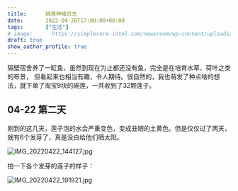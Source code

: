 ```yaml
---
title:      碗莲种植日志
date:       2022-04-20T17:00:00+08:00
tags:       ["生活"]
# image:      https://simplecore.intel.com/newsroom/wp-content/uploads/sites/11/2020/12/oneapi-2x1-1.jpg
draft: true
show_author_profile: true
---
```


隔壁宿舍养了一缸鱼，虽然到现在为止都还没有鱼，完全是在培育水草、荷叶之类的布景，
但看起来也相当有趣，令人期待。很自然的，我也萌发了种点啥的想法，就下单了淘宝9块的碗莲，一共收到了32颗莲子。

## 04-22 第二天

刚到的这几天，莲子泡的水会严重变色，变成丑陋的土黄色。但是仅仅过了两天，就有6个发芽了，真是没白给他们晒太阳。

![IMG_20220422_144127.jpg](https://s2.loli.net/2022/04/23/tr8ZT6GU3hBOp9v.jpg)

拍一下各个发芽的莲子的样子：

![IMG_20220422_191921.jpg](https://s2.loli.net/2022/04/23/Tl5bAKn1xqNmtvs.jpg)

